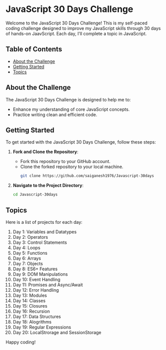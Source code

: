 # JavaScript 30 Days Challenge

Welcome to the JavaScript 30 Days Challenge! This is my self-paced coding challenge designed to improve my JavaScript skills through 30 days of hands-on JaavScript. Each day, I'll complete a topic in JavaScript.

## Table of Contents

- [About the Challenge](#about-the-challenge)
- [Getting Started](#getting-started)
- [Topics](#topics)


## About the Challenge

The JavaScript 30 Days Challenge is designed to help me to:
- Enhance my understanding of core JavaScript concepts.
- Practice writing clean and efficient code.

## Getting Started

To get started with the JavaScript 30 Days Challenge, follow these steps:

1. **Fork and Clone the Repository**:
   - Fork this repository to your GitHub account.
   - Clone the forked repository to your local machine.
     ```bash
     git clone https://github.com/saiganesh1976/Javascript-30days
     ```

2. **Navigate to the Project Directory**:
   ```bash
   cd Javascript-30days


## Topics

Here is a list of projects for each day:

1. Day 1: Variables and Datatypes
2. Day 2: Operators
3. Day 3: Control Statements
4. Day 4: Loops
5. Day 5: Functions
6. Day 6: Arrays
7. Day 7: Objects
8. Day 8: ES6+ Features
9. Day 9: DOM Manipulations
10. Day 10: Event Handling
11. Day 11: Promises and Async/Await
12. Day 12: Error Handling
13. Day 13: Modules
14. Day 14: Classes
15. Day 15: Closures
16. Day 16: Recursion
17. Day 17: Data Structures
18. Day 18: Alogrithms
19. Day 19: Regular Expressions
20. Day 20: LocalStrorage and SessionStorage





Happy coding!
